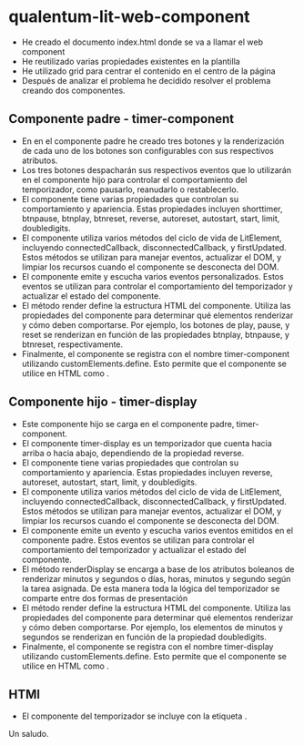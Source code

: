 # qualentum-lit-web-component
- He creado el documento index.html donde se va a llamar el web component
- He reutilizado varias propiedades existentes en la plantilla 
- He utilizado grid para centrar el contenido en el centro de la página
- Después de analizar el problema he decidido resolver el problema creando dos componentes.

## Componente padre - timer-component
- En en el componente padre he creado tres botones y la renderización de cada uno de los botones son configurables con sus respectivos atributos.
- Los tres botones despacharán sus respectivos eventos que lo utilizarán en el componente hijo para controlar el comportamiento del temporizador, como pausarlo, reanudarlo o restablecerlo.
- El componente tiene varias propiedades que controlan su comportamiento y apariencia. Estas propiedades incluyen shorttimer, btnpause, btnplay, btnreset, reverse, autoreset, autostart, start, limit, doubledigits.
- El componente utiliza varios métodos del ciclo de vida de LitElement, incluyendo connectedCallback, disconnectedCallback, y firstUpdated. Estos métodos se utilizan para manejar eventos, actualizar el DOM, y limpiar los recursos cuando el componente se desconecta del DOM.
- El componente emite y escucha varios eventos personalizados. Estos eventos se utilizan para controlar el comportamiento del temporizador y actualizar el estado del componente.
- El método render define la estructura HTML del componente. Utiliza las propiedades del componente para determinar qué elementos renderizar y cómo deben comportarse. Por ejemplo, los botones de play, pause, y reset se renderizan en función de las propiedades btnplay, btnpause, y btnreset, respectivamente.
- Finalmente, el componente se registra con el nombre timer-component utilizando customElements.define. Esto permite que el componente se utilice en HTML como <timer-component>.

## Componente hijo - timer-display
- Este componente hijo se carga en el componente padre, timer-component.
- El componente timer-display es un temporizador que cuenta hacia arriba o hacia abajo, dependiendo de la propiedad reverse.
- El componente tiene varias propiedades que controlan su comportamiento y apariencia. Estas propiedades incluyen reverse, autoreset, autostart, start, limit, y doubledigits.
- El componente utiliza varios métodos del ciclo de vida de LitElement, incluyendo connectedCallback, disconnectedCallback, y firstUpdated. Estos métodos se utilizan para manejar eventos, actualizar el DOM, y limpiar los recursos cuando el componente se desconecta del DOM.
- El componente emite un evento y escucha varios eventos emitidos en el componente padre. Estos eventos se utilizan para controlar el comportamiento del temporizador y actualizar el estado del componente.
- El método renderDisplay se encarga a base de los atributos boleanos de renderizar minutos y segundos o días, horas, minutos y segundo según la tarea asignada. De esta manera toda la lógica del temporizador se comparte entre dos formas de presentación
- El método render define la estructura HTML del componente. Utiliza las propiedades del componente para determinar qué elementos renderizar y cómo deben comportarse. Por ejemplo, los elementos de minutos y segundos se renderizan en función de la propiedad doubledigits.
- Finalmente, el componente se registra con el nombre timer-display utilizando customElements.define. Esto permite que el componente se utilice en HTML como <timer-display>.

## HTMl
- El componente del temporizador se incluye con la etiqueta <timer-component>.

Un saludo.